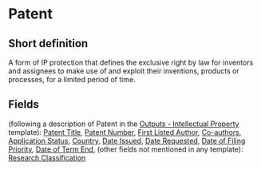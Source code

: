 # Patent
## Short definition
A form of IP protection that defines the exclusive right by law for inventors and assignees to make use of and exploit their inventions, products or processes, for a limited period of time.
## Fields
(following a description of Patent in the [Outputs - Intellectual Property](../Templates/Outputs%20-%20Intellectual%20Property.md) template):
[Patent Title](../Object-Fields/Patent/Patent%20Title.md),
[Patent Number](../Object-Fields/Patent/Patent%20Number.md),
[First Listed Author](../Object-Fields/Patent/First%20Listed%20Author.md),
[Co-authors](../Object-Fields/Patent/Co-authors.md),
[Application Status](../Object-Fields/Patent/Application%20Status.md),
[Country](../Object-Fields/Patent/Country.md),
[Date Issued](../Object-Fields/Patent/Date%20Issued.md),
[Date Requested](../Object-Fields/Patent/Date%20Requested.md),
[Date of Filing Priority](../Object-Fields/Patent/Date%20of%20Filing%20Priority.md),
[Date of Term End](../Object-Fields/Patent/Date%20of%20Term%20End.md),
(other fields not mentioned in any template):
[Research Classification](../Object-Fields/Patent/Research%20Classification.md)
